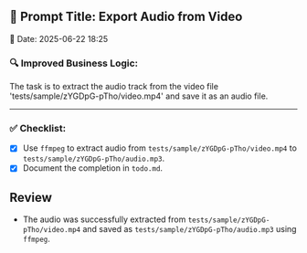 ## 🧠 Prompt Title: Export Audio from Video
📅 Date: 2025-06-22 18:25

### 🔍 Improved Business Logic:
The task is to extract the audio track from the video file 'tests/sample/zYGDpG-pTho/video.mp4' and save it as an audio file.

---

### ✅ Checklist:
- [x] Use `ffmpeg` to extract audio from `tests/sample/zYGDpG-pTho/video.mp4` to `tests/sample/zYGDpG-pTho/audio.mp3`.
- [x] Document the completion in `todo.md`.

## Review
- The audio was successfully extracted from `tests/sample/zYGDpG-pTho/video.mp4` and saved as `tests/sample/zYGDpG-pTho/audio.mp3` using `ffmpeg`.